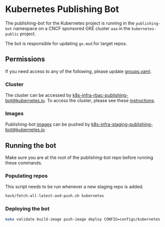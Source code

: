 # Kubernetes Publishing Bot

The publishing-bot for the Kubernetes project is running in the
`publishing-bot` namespace  on a CNCF sponsored GKE cluster
`aaa` in the `kubernetes-public` project.

The bot is responsible for updating `go.mod` for target repos.

## Permissions

If you need access to any of the following, please update [groups.yaml].

### Cluster

The cluster can be accessed by [k8s-infra-rbac-publishing-bot@kubernetes.io].
To access the cluster, please see these [instructions].

### Images

Publishing-bot [images] can be pushed by [k8s-infra-staging-publishing-bot@kubernetes.io].

## Running the bot

Make sure you are at the root of the publishing-bot repo before running these commands.

### Populating repos

This script needs to be run whenever a new staging repo is added.

```sh
hack/fetch-all-latest-and-push.sh kubernetes
```

### Deploying the bot

```sh
make validate build-image push-image deploy CONFIG=configs/kubernetes
```

[k8s-infra-rbac-publishing-bot@kubernetes.io]: https://github.com/kubernetes/k8s.io/blob/7e72aa72f1548af9cf3dbe405f8c317fe637f361/groups/groups.yaml#L405-L418
[k8s-infra-staging-publishing-bot@kubernetes.io]: https://github.com/kubernetes/k8s.io/blob/6a6b50f4d04124b02915bc2736b468def0de96e9/groups/groups.yaml#L992-L1001
[images]: https://console.cloud.google.com/gcr/images/k8s-staging-publishing-bot/GLOBAL/k8s-publishing-bot
[groups.yaml]: https://git.k8s.io/k8s.io/groups/groups.yaml
[instructions]: https://github.com/kubernetes/k8s.io/blob/main/running-in-community-clusters.md#access-the-cluster
